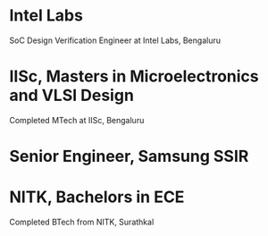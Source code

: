 # Intel Labs

SoC Design Verification Engineer at Intel Labs, Bengaluru

# IISc, Masters in Microelectronics and VLSI Design

Completed MTech at IISc, Bengaluru

# Senior Engineer, Samsung SSIR

# NITK, Bachelors in ECE

Completed BTech from NITK, Surathkal
